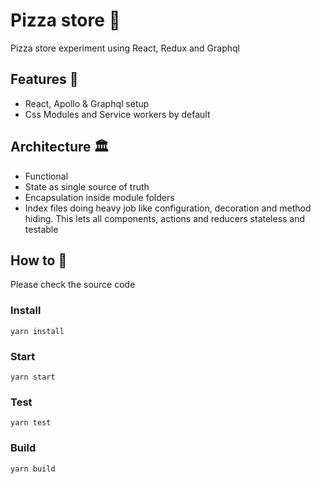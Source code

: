 # Pizza store 🍕 
Pizza store experiment using React, Redux and Graphql

## Features 🚀
* React, Apollo & Graphql setup 
* Css Modules and Service workers by default

## Architecture 🏛
* Functional
* State as single source of truth
* Encapsulation inside module folders
* Index files doing heavy job like configuration, decoration and method hiding. This lets all components, actions and reducers stateless and testable


## How to 🤔

Please check the source code 

### Install
`yarn install`

### Start
`yarn start`

### Test
`yarn test`

### Build
`yarn build`
